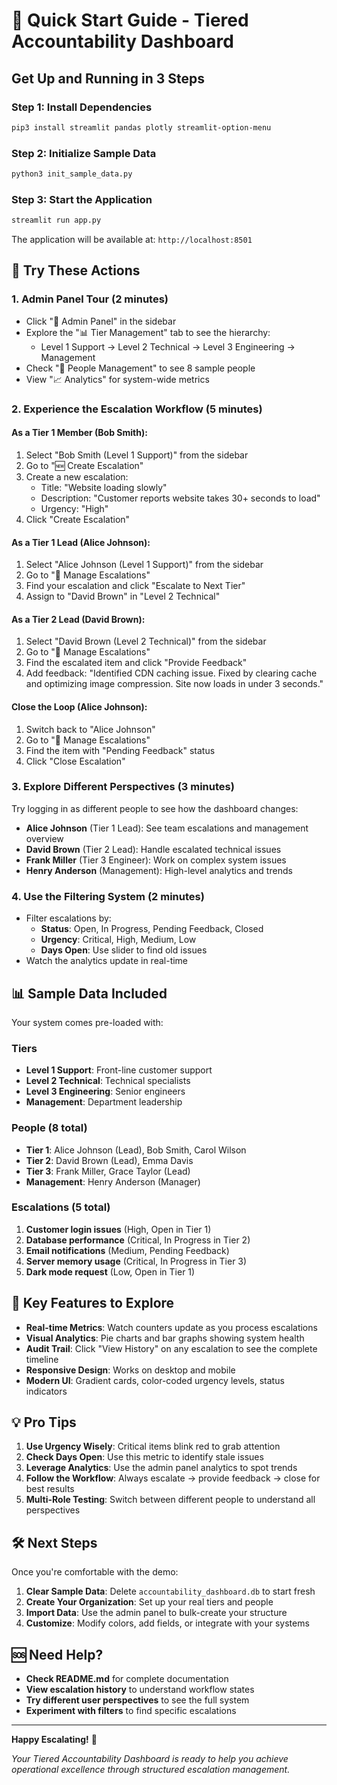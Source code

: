 # 🚀 Quick Start Guide - Tiered Accountability Dashboard

## Get Up and Running in 3 Steps

### Step 1: Install Dependencies
```bash
pip3 install streamlit pandas plotly streamlit-option-menu
```

### Step 2: Initialize Sample Data
```bash
python3 init_sample_data.py
```

### Step 3: Start the Application
```bash
streamlit run app.py
```

The application will be available at: `http://localhost:8501`

## 🎯 Try These Actions

### 1. **Admin Panel Tour** (2 minutes)
- Click "🔧 Admin Panel" in the sidebar
- Explore the "📊 Tier Management" tab to see the hierarchy:
  - Level 1 Support → Level 2 Technical → Level 3 Engineering → Management
- Check "👥 People Management" to see 8 sample people
- View "📈 Analytics" for system-wide metrics

### 2. **Experience the Escalation Workflow** (5 minutes)

#### As a Tier 1 Member (Bob Smith):
1. Select "Bob Smith (Level 1 Support)" from the sidebar
2. Go to "🆕 Create Escalation"
3. Create a new escalation:
   - Title: "Website loading slowly"
   - Description: "Customer reports website takes 30+ seconds to load"
   - Urgency: "High"
4. Click "Create Escalation"

#### As a Tier 1 Lead (Alice Johnson):
1. Select "Alice Johnson (Level 1 Support)" from the sidebar
2. Go to "🔄 Manage Escalations"
3. Find your escalation and click "Escalate to Next Tier"
4. Assign to "David Brown" in "Level 2 Technical"

#### As a Tier 2 Lead (David Brown):
1. Select "David Brown (Level 2 Technical)" from the sidebar
2. Go to "🔄 Manage Escalations"
3. Find the escalated item and click "Provide Feedback"
4. Add feedback: "Identified CDN caching issue. Fixed by clearing cache and optimizing image compression. Site now loads in under 3 seconds."

#### Close the Loop (Alice Johnson):
1. Switch back to "Alice Johnson"
2. Go to "🔄 Manage Escalations"
3. Find the item with "Pending Feedback" status
4. Click "Close Escalation"

### 3. **Explore Different Perspectives** (3 minutes)

Try logging in as different people to see how the dashboard changes:
- **Alice Johnson** (Tier 1 Lead): See team escalations and management overview
- **David Brown** (Tier 2 Lead): Handle escalated technical issues
- **Frank Miller** (Tier 3 Engineer): Work on complex system issues
- **Henry Anderson** (Management): High-level analytics and trends

### 4. **Use the Filtering System** (2 minutes)
- Filter escalations by:
  - **Status**: Open, In Progress, Pending Feedback, Closed
  - **Urgency**: Critical, High, Medium, Low
  - **Days Open**: Use slider to find old issues
- Watch the analytics update in real-time

## 📊 Sample Data Included

Your system comes pre-loaded with:

### Tiers
- **Level 1 Support**: Front-line customer support
- **Level 2 Technical**: Technical specialists  
- **Level 3 Engineering**: Senior engineers
- **Management**: Department leadership

### People (8 total)
- **Tier 1**: Alice Johnson (Lead), Bob Smith, Carol Wilson
- **Tier 2**: David Brown (Lead), Emma Davis
- **Tier 3**: Frank Miller, Grace Taylor (Lead)
- **Management**: Henry Anderson (Manager)

### Escalations (5 total)
1. **Customer login issues** (High, Open in Tier 1)
2. **Database performance** (Critical, In Progress in Tier 2)
3. **Email notifications** (Medium, Pending Feedback)
4. **Server memory usage** (Critical, In Progress in Tier 3)
5. **Dark mode request** (Low, Open in Tier 1)

## 🎨 Key Features to Explore

- **Real-time Metrics**: Watch counters update as you process escalations
- **Visual Analytics**: Pie charts and bar graphs showing system health
- **Audit Trail**: Click "View History" on any escalation to see the complete timeline
- **Responsive Design**: Works on desktop and mobile
- **Modern UI**: Gradient cards, color-coded urgency levels, status indicators

## 💡 Pro Tips

1. **Use Urgency Wisely**: Critical items blink red to grab attention
2. **Check Days Open**: Use this metric to identify stale issues
3. **Leverage Analytics**: Use the admin panel analytics to spot trends
4. **Follow the Workflow**: Always escalate → provide feedback → close for best results
5. **Multi-Role Testing**: Switch between different people to understand all perspectives

## 🛠️ Next Steps

Once you're comfortable with the demo:

1. **Clear Sample Data**: Delete `accountability_dashboard.db` to start fresh
2. **Create Your Organization**: Set up your real tiers and people
3. **Import Data**: Use the admin panel to bulk-create your structure
4. **Customize**: Modify colors, add fields, or integrate with your systems

## 🆘 Need Help?

- **Check README.md** for complete documentation
- **View escalation history** to understand workflow states
- **Try different user perspectives** to see the full system
- **Experiment with filters** to find specific escalations

---

**Happy Escalating!** 🎉

*Your Tiered Accountability Dashboard is ready to help you achieve operational excellence through structured escalation management.*